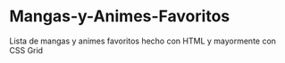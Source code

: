 # Mangas-y-Animes-Favoritos
Lista de mangas y animes favoritos hecho con HTML y mayormente con CSS Grid
